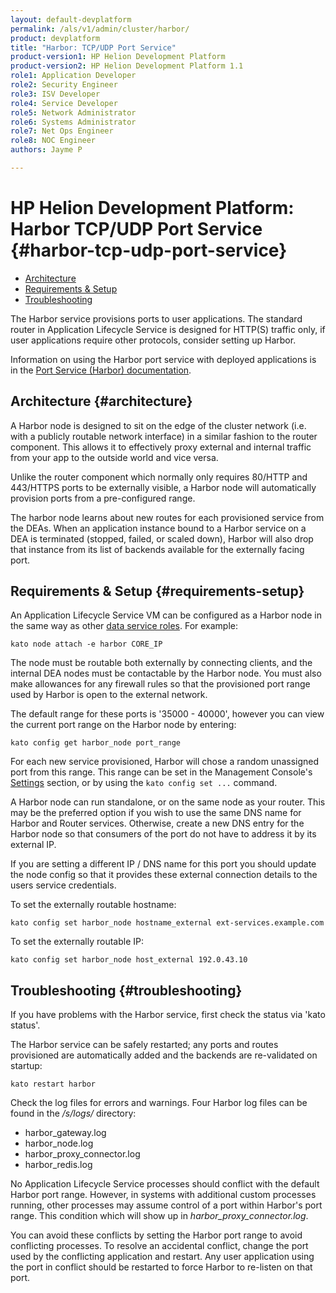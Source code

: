 ```yaml
---
layout: default-devplatform
permalink: /als/v1/admin/cluster/harbor/
product: devplatform
title: "Harbor: TCP/UDP Port Service"
product-version1: HP Helion Development Platform
product-version2: HP Helion Development Platform 1.1
role1: Application Developer
role2: Security Engineer
role3: ISV Developer 
role4: Service Developer
role5: Network Administrator
role6: Systems Administrator 
role7: Net Ops Engineer 
role8: NOC Engineer 
authors: Jayme P

---
```

<!--PUBLISHED-->

# HP Helion Development Platform:  Harbor TCP/UDP Port Service {#harbor-tcp-udp-port-service} 


- [Architecture](#architecture)
- [Requirements & Setup](#requirements-setup)
- [Troubleshooting](#troubleshooting)

The Harbor service provisions ports to user applications. The standard
router in Application Lifecycle Service is designed for HTTP(S) traffic only, if user
applications require other protocols, consider setting up Harbor.

Information on using the Harbor port service with deployed applications
is in the [Port Service (Harbor) documentation](/als/v1/user/services/port-service/#port-service).

## Architecture {#architecture}

A Harbor node is designed to sit on the edge of the cluster network
(i.e. with a publicly routable network interface) in a similar fashion
to the router component. This allows it to effectively proxy external
and internal traffic from your app to the outside world and vice versa.

Unlike the router component which normally only requires 80/HTTP and
443/HTTPS ports to be externally visible, a Harbor node will
automatically provision ports from a pre-configured range.

The harbor node learns about new routes for each provisioned service
from the DEAs. When an application instance bound to a Harbor service on
a DEA is terminated (stopped, failed, or scaled down), Harbor will also
drop that instance from its list of backends available for the
externally facing port.

## Requirements & Setup {#requirements-setup}

An Application Lifecycle Service VM can be configured as a Harbor node in the same way as other [data service roles](/als/v1/admin/cluster/#data-services-nodes).
For example:

    kato node attach -e harbor CORE_IP

The node must be routable both externally by connecting clients, and the
internal DEA nodes must be contactable by the Harbor node. You must also
make allowances for any firewall rules so that the provisioned port
range used by Harbor is open to the external network.

The default range for these ports is '35000 - 40000', however you can
view the current port range on the Harbor node by entering:

    kato config get harbor_node port_range

For each new service provisioned, Harbor will chose a random unassigned
port from this range. This range can be set in the Management Console's
[Settings](/als/v1/admin/console/customize/#console-settings) section, or by
using the `kato config set ...` command.

A Harbor node can run standalone, or on the same node as your router. This may be the preferred option if you wish to use the same DNS name for Harbor and Router services. Otherwise, create a new DNS entry for the Harbor node so that consumers of the port do not have to address it by its external IP.

If you are setting a different IP / DNS name for this port you should
update the node config so that it provides these external connection
details to the users service credentials.

To set the externally routable hostname:

    kato config set harbor_node hostname_external ext-services.example.com

To set the externally routable IP:

    kato config set harbor_node host_external 192.0.43.10

## Troubleshooting {#troubleshooting}

If you have problems with the Harbor service, first check the status via
'kato status'.

The Harbor service can be safely restarted; any ports and routes
provisioned are automatically added and the backends are re-validated on
startup:

    kato restart harbor

Check the log files for errors and warnings. Four Harbor log files can
be found in the */s/logs/* directory:



- harbor_gateway.log
- harbor_node.log
- harbor&#095;proxy_connector.log
- harbor_redis.log

No Application Lifecycle Service processes should conflict with the default Harbor port range. However, in systems with additional custom processes running,
other processes may assume control of a port within Harbor's port range.
This condition which will show up in *harbor\_proxy\_connector.log*.

You can avoid these conflicts by setting the Harbor port range to avoid
conflicting processes. To resolve an accidental conflict, change the
port used by the conflicting application and restart. Any user
application using the port in conflict should be restarted to force
Harbor to re-listen on that port.